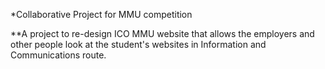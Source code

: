 *Collaborative Project for MMU competition

**A project to re-design ICO MMU website that allows the employers and other people look at the student's websites in Information and Communications route.

